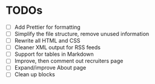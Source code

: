 # TODOs

- [ ] Add Prettier for formatting
- [ ] Simplify the file structure, remove unused information
- [ ] Rewrite all HTML and CSS
- [ ] Cleaner XML output for RSS feeds
- [ ] Support for tables in Markdown
- [ ] Improve, then comment out recruiters page
- [ ] Expand/improve About page
- [ ] Clean up blocks
